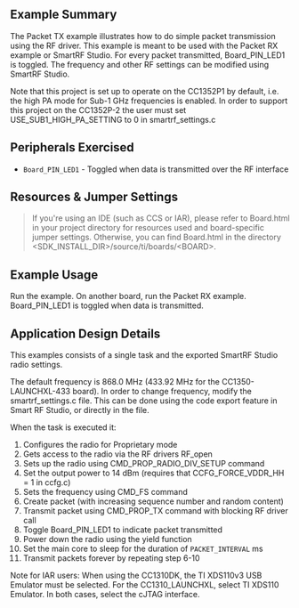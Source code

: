 Example Summary
---------------
The Packet TX example illustrates how to do simple packet transmission using
the RF driver. This example is meant to be used with the Packet RX
example or SmartRF Studio. For every packet transmitted, Board_PIN_LED1 is toggled.
The frequency and other RF settings can be modified using SmartRF Studio.

Note that this project is set up to operate on the CC1352P1 by default, i.e. 
the high PA mode for Sub-1 GHz frequencies is enabled. In order to support this
project on the CC1352P-2 the user must set USE_SUB1_HIGH_PA_SETTING to 0 in 
smartrf_settings.c

Peripherals Exercised
---------------------
* `Board_PIN_LED1` - Toggled when data is transmitted over the RF interface


Resources & Jumper Settings
---------------------------
> If you're using an IDE (such as CCS or IAR), please refer to Board.html in your project
directory for resources used and board-specific jumper settings. Otherwise, you can find
Board.html in the directory &lt;SDK_INSTALL_DIR&gt;/source/ti/boards/&lt;BOARD&gt;.

Example Usage
-------------
Run the example. On another board, run the Packet RX example.
Board_PIN_LED1 is toggled when data is transmitted.

Application Design Details
--------------------------
This examples consists of a single task and the exported SmartRF Studio radio
settings.

The default frequency is 868.0 MHz (433.92 MHz for the 
CC1350-LAUNCHXL-433 board). In order to change frequency, modify the
smartrf_settings.c file. This can be done using the code export feature in
Smart RF Studio, or directly in the file.

When the task is executed it:

1. Configures the radio for Proprietary mode
2. Gets access to the radio via the RF drivers RF_open
3. Sets up the radio using CMD_PROP_RADIO_DIV_SETUP command
4. Set the output power to 14 dBm (requires that CCFG_FORCE_VDDR_HH = 1 in ccfg.c)
5. Sets the frequency using CMD_FS command
6. Create packet (with increasing sequence number and random content)
7. Transmit packet using CMD_PROP_TX command with blocking RF driver call
8. Toggle Board_PIN_LED1 to indicate packet transmitted
9. Power down the radio using the yield function
10. Set the main core to sleep for the duration of `PACKET_INTERVAL` ms
11. Transmit packets forever by repeating step 6-10

Note for IAR users: When using the CC1310DK, the TI XDS110v3 USB Emulator must
be selected. For the CC1310_LAUNCHXL, select TI XDS110 Emulator. In both cases,
select the cJTAG interface.
